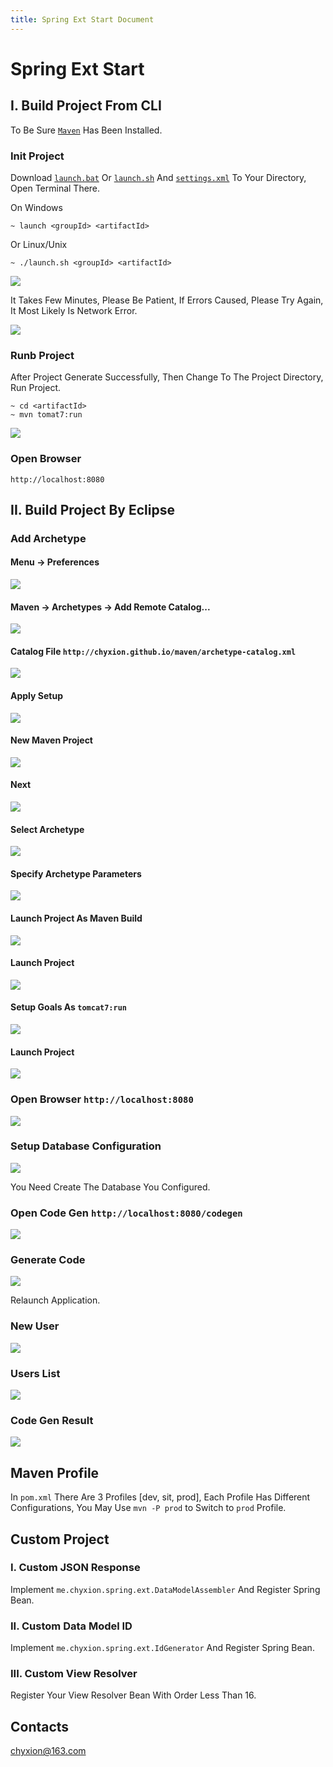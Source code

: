 ```yaml
---
title: Spring Ext Start Document
---
```


# Spring Ext Start
    
## I. Build Project From CLI
To Be Sure [`Maven`](http://maven.apache.org/download.cgi) Has Been Installed.

### Init Project
Download [`launch.bat`](launch.bat) Or [`launch.sh`](launch.sh) And [`settings.xml`](settings.xml) To Your Directory, Open Terminal There.

On Windows

    ~ launch <groupId> <artifactId>

Or Linux/Unix

    ~ ./launch.sh <groupId> <artifactId>

![](images/launch-cli-01.png)

It Takes Few Minutes, Please Be Patient, If Errors Caused, 
Please Try Again, It Most Likely Is Network Error.

![](images/launch-cli-02.png)

### Runb Project
After Project Generate Successfully, Then Change To The Project Directory, Run Project.

    ~ cd <artifactId>
    ~ mvn tomat7:run

![](images/launch-cli-03.png)

### Open Browser
    http://localhost:8080

## II. Build Project By Eclipse
### Add Archetype
#### Menu -> Preferences
![](images/add-archetype-01.png)

#### Maven -> Archetypes -> Add Remote Catalog...
![](images/add-archetype-02.png)

#### Catalog File `http://chyxion.github.io/maven/archetype-catalog.xml`
![](images/add-archetype-03.png)

#### Apply Setup
![](images/add-archetype-04.png)

#### New Maven Project
![](images/new-project-01.png)

#### Next
![](images/new-project-02.png)

#### Select Archetype
![](images/new-project-03.png)

#### Specify Archetype Parameters
![](images/new-project-04.png)

#### Launch Project As Maven Build
![](images/launch-project-01.png)

#### Launch Project
![](images/launch-project-02.png)

#### Setup Goals As `tomcat7:run`
![](images/launch-project-03.png)

#### Launch Project
![](images/launch-project-04.png)

### Open Browser `http://localhost:8080`
![](images/open-browser.png)

### Setup Database Configuration
![](images/database-config.png)

You Need Create The Database You Configured.

### Open Code Gen `http://localhost:8080/codegen`
![](images/code-gen-01.png)

### Generate Code
![](images/code-gen-02.png)

Relaunch Application.

### New User
![](images/code-gen-03.png)

### Users List
![](images/code-gen-04.png)

### Code Gen Result
![](images/code-gen-result.png)

## Maven Profile
In `pom.xml` There Are 3 Profiles [dev, sit, prod], Each Profile Has Different Configurations, You May Use `mvn -P prod` to Switch to `prod` Profile.

## Custom Project
### I. Custom JSON Response
Implement `me.chyxion.spring.ext.DataModelAssembler` And Register Spring Bean.

### II. Custom Data Model ID
Implement `me.chyxion.spring.ext.IdGenerator` And Register Spring Bean.

### III. Custom View Resolver
Register Your View Resolver Bean With Order Less Than 16.

## Contacts

chyxion@163.com
